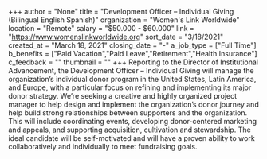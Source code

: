 +++
author = "None"
title = "Development Officer – Individual Giving (Bilingual English Spanish)"
organization = "Women's Link Worldwide"
location = "Remote"
salary = "$50.000 - $60.000"
link = "https://www.womenslinkworldwide.org"
sort_date = "3/18/2021"
created_at = "March 18, 2021"
closing_date = "-"
a_job_type = ["Full Time"]
b_benefits = ["Paid Vacation","Paid Leave","Retirement","Health Insurance"]
c_feedback = ""
thumbnail = ""
+++
Reporting to the Director of Institutional Advancement, the Development Officer – Individual Giving will manage the organization’s individual donor program in the United States, Latin America, and Europe, with a particular focus on refining and implementing its major donor strategy. We’re seeking a creative and highly organized project manager to help design and implement the organization’s donor journey and help build strong relationships between supporters and the organization. This will include coordinating events, developing donor-centered marketing and appeals, and supporting acquisition, cultivation and stewardship. The ideal candidate will be self-motivated and will have a proven ability to work collaboratively and individually to meet fundraising goals.